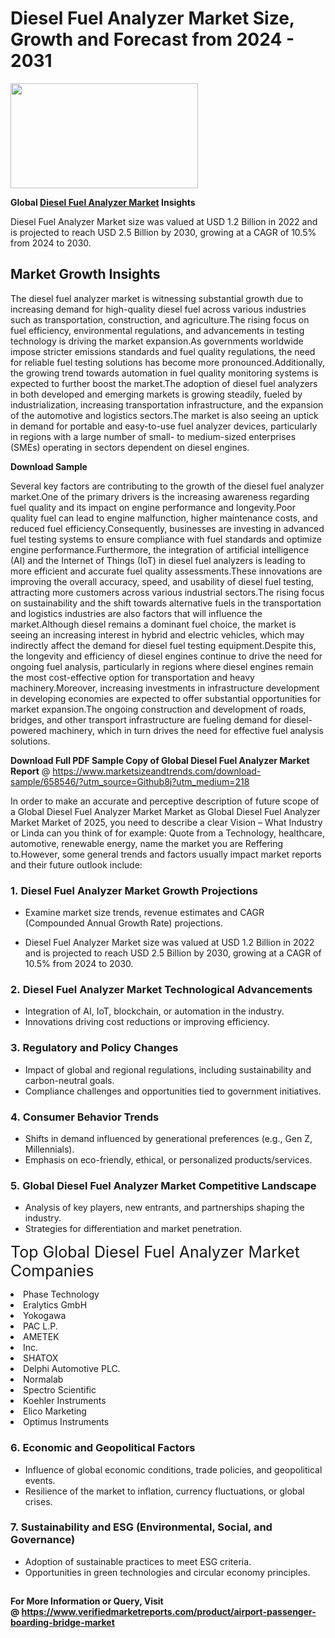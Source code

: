 <H1>Diesel Fuel Analyzer Market Size, Growth and Forecast from 2024 - 2031</H1><img class="aligncenter size-medium wp-image-584254" src="https://thirdeyenews.in/wp-content/uploads/2024/09/Global-Market-Research-300x168.jpeg" alt="" width="300" height="168" /><p><strong>Global&nbsp;<a href="https://www.marketsizeandtrends.com/download-sample/658546/?utm_source=Github8j?utm_medium=218">Diesel Fuel Analyzer Market</a> Insights</strong></p><p>Diesel Fuel Analyzer Market size was valued at USD 1.2 Billion in 2022 and is projected to reach USD 2.5 Billion by 2030, growing at a CAGR of 10.5% from 2024 to 2030.</p><p><h2>Market Growth Insights</h2> <p>The diesel fuel analyzer market is witnessing substantial growth due to increasing demand for high-quality diesel fuel across various industries such as transportation, construction, and agriculture.The rising focus on fuel efficiency, environmental regulations, and advancements in testing technology is driving the market expansion.As governments worldwide impose stricter emissions standards and fuel quality regulations, the need for reliable fuel testing solutions has become more pronounced.Additionally, the growing trend towards automation in fuel quality monitoring systems is expected to further boost the market.The adoption of diesel fuel analyzers in both developed and emerging markets is growing steadily, fueled by industrialization, increasing transportation infrastructure, and the expansion of the automotive and logistics sectors.The market is also seeing an uptick in demand for portable and easy-to-use fuel analyzer devices, particularly in regions with a large number of small- to medium-sized enterprises (SMEs) operating in sectors dependent on diesel engines.</p> <p><strong>Download Sample</strong></p> <p>Several key factors are contributing to the growth of the diesel fuel analyzer market.One of the primary drivers is the increasing awareness regarding fuel quality and its impact on engine performance and longevity.Poor quality fuel can lead to engine malfunction, higher maintenance costs, and reduced fuel efficiency.Consequently, businesses are investing in advanced fuel testing systems to ensure compliance with fuel standards and optimize engine performance.Furthermore, the integration of artificial intelligence (AI) and the Internet of Things (IoT) in diesel fuel analyzers is leading to more efficient and accurate fuel quality assessments.These innovations are improving the overall accuracy, speed, and usability of diesel fuel testing, attracting more customers across various industrial sectors.The rising focus on sustainability and the shift towards alternative fuels in the transportation and logistics industries are also factors that will influence the market.Although diesel remains a dominant fuel choice, the market is seeing an increasing interest in hybrid and electric vehicles, which may indirectly affect the demand for diesel fuel testing equipment.Despite this, the longevity and efficiency of diesel engines continue to drive the need for ongoing fuel analysis, particularly in regions where diesel engines remain the most cost-effective option for transportation and heavy machinery.Moreover, increasing investments in infrastructure development in developing economies are expected to offer substantial opportunities for market expansion.The ongoing construction and development of roads, bridges, and other transport infrastructure are fueling demand for diesel-powered machinery, which in turn drives the need for effective fuel analysis solutions.<p><span class=""><strong>Download Full PDF Sample Copy of Global Diesel Fuel Analyzer Market Report</strong> @ <a href="https://www.marketsizeandtrends.com/download-sample/658546/?utm_source=Github8j?utm_medium=218" target="_blank">https://www.marketsizeandtrends.com/download-sample/658546/?utm_source=Github8j?utm_medium=218</a></span></p><p>In order to make an accurate and perceptive description of future scope of a Global&nbsp;Diesel Fuel Analyzer Market Market as Global&nbsp;Diesel Fuel Analyzer Market Market of 2025, you need to describe a clear Vision &ndash; What Industry or Linda can you think of for example: Quote from a Technology, healthcare, automotive, renewable energy, name the market you are Reffering to.However, some general trends and factors usually impact market reports and their future outlook include:</p><h3>1.&nbsp;<strong>Diesel Fuel Analyzer Market Growth Projections</strong></h3><ul><li>Examine market size trends, revenue estimates and CAGR (Compounded Annual Growth Rate) projections.</li><li><p>Diesel Fuel Analyzer Market size was valued at USD 1.2 Billion in 2022 and is projected to reach USD 2.5 Billion by 2030, growing at a CAGR of 10.5% from 2024 to 2030.</p></li></ul><h3>2.&nbsp;<strong>Diesel Fuel Analyzer Market Technological Advancements</strong></h3><ul><li>Integration of AI, IoT, blockchain, or automation in the industry.</li><li>Innovations driving cost reductions or improving efficiency.</li></ul><h3>3.&nbsp;<strong>Regulatory and Policy Changes</strong></h3><ul><li>Impact of global and regional regulations, including sustainability and carbon-neutral goals.</li><li>Compliance challenges and opportunities tied to government initiatives.</li></ul><h3>4.&nbsp;<strong>Consumer Behavior Trends</strong></h3><ul><li>Shifts in demand influenced by generational preferences (e.g., Gen Z, Millennials).</li><li>Emphasis on eco-friendly, ethical, or personalized products/services.</li></ul><h3>5.&nbsp;<strong>Global Diesel Fuel Analyzer Market Competitive Landscape</strong></h3><ul><li>Analysis of key players, new entrants, and partnerships shaping the industry.</li><li>Strategies for differentiation and market penetration.</li></ul><p data-pm-slice="1 1 []"><span style="color: inherit; font-family: inherit; font-size: 25px;">Top Global Diesel Fuel Analyzer Market Companies</span></p><div class="" data-test-id=""><p><li>Phase Technology</li><li> Eralytics GmbH</li><li> Yokogawa</li><li> PAC L.P.</li><li> AMETEK</li><li> Inc.</li><li> SHATOX</li><li> Delphi Automotive PLC.</li><li> Normalab</li><li> Spectro Scientific</li><li> Koehler Instruments</li><li> Elico Marketing</li><li> Optimus Instruments</li></p></div><h3>6.&nbsp;<strong>Economic and Geopolitical Factors</strong></h3><ul><li>Influence of global economic conditions, trade policies, and geopolitical events.</li><li>Resilience of the market to inflation, currency fluctuations, or global crises.</li></ul><h3>7.&nbsp;<strong>Sustainability and ESG (Environmental, Social, and Governance)</strong></h3><ul><li>Adoption of sustainable practices to meet ESG criteria.</li><li>Opportunities in green technologies and circular economy principles.</li></ul><h2><strong style="font-size: 14px;">For More Information or Query, Visit @&nbsp;</strong><a style="background-color: #ffffff; font-size: 14px;" href="https://www.marketsizeandtrends.com/report/diesel-fuel-analyzer-market/" target="_blank">https://www.verifiedmarketreports.com/product/airport-passenger-boarding-bridge-market</a></h2>
